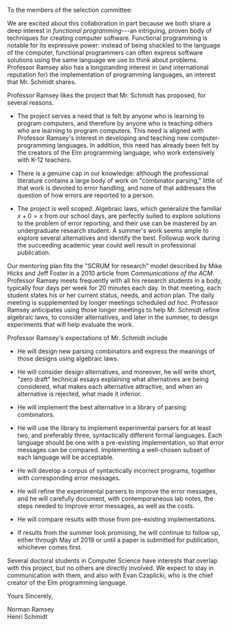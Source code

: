 To the members of the selection committee:


We are excited about this collaboration in part because we both share
a deep interest in *functional programming*---an intriguing, proven
body of techniques for creating computer software.  Functional
programming is notable for its expressive power: instead of being
shackled to the language of the computer, functional programmers can
often express software solutions using the same language we use to
think about problems.  Professor Ramsey also has a longstanding interest in
(and international reputation for) the implementation of programming
languages, an interest that Mr. Schmidt shares.

Professor Ramsey likes the project that Mr. Schmidt has proposed, for
several reasons.

  - The project serves a need that is felt by anyone who is learning
    to program computers, and therefore by anyone who is teaching
    others who are learning to program computers.  This need is
    aligned with Professor Ramsey's interest in developing and
    teaching new computer-programming languages.  In addition, this
    need has already been felt by the creators of the Elm programming
    language, who work extensively with K-12 teachers.  

  - There is a genuine cap in our knowledge: although the professional
    literature contains a large body of work on "combinator parsing,"
    little of that work is devoted to error handling, and none of that
    addresses the question of how errors are reported to a person.

  - The project is well scoped.  Algebraic laws, which generalize the
    familiar $x + 0 = x$ from our school days, are perfectly suited to
    explore solutions to the problem of error reporting, and their use
    can be mastered by an undergraduate research student.  A summer's
    work seems ample to explore several alternatives and identify the
    best.  Followup work during the succeeding academic year could
    well result in professional publication.

Our mentoring plan fits the "SCRUM for research" model described by
Mike Hicks and Jeff Foster in a 2010 article from *Communications of
the ACM*.  Professor Ramsey meets frequently with all his research
students in a body, typically four days per week for 20 minutes
each day.  In that meeting, each student states his or her current
status, needs, and action plan.  The daily meeting is supplemented by
longer meetings scheduled *ad hoc*.  Professor Ramsey anticipates
using those longer meetings to help Mr. Schmidt refine algebraic laws,
to consider alternatives, and later in the summer, to design
experiments that will help evaluate the work.

Professor Ramsey's expectations of Mr. Schmidt include

  - He will design new parsing combinators and express the meanings of
    those designs using algebraic laws.

  - He will consider design alternatives, and moreover, he will write
    short, "zero draft" technical essays explaining what alternatives
    are being considered, what makes each alternative attractive, and
    when an alternative is rejected, what made it inferior.

  - He will implement the best alternative in a library of parsing
    combinators.

  - He will use the library to implement experimental parsers for at
    least two, and preferably three, syntactically different formal
    languages.  Each language should be one with a pre-existing
    implementation, so that error messages can be compared.
    Implementing a well-chosen subset of each language will be
    acceptable.

  - He will develop a corpus of syntactically incorrect programs,
    together with corresponding error messages.

  - He will refine the experimental parsers to improve the error
    messages, and he will carefully document, with contemporaneous lab
    notes, the steps needed to improve error messages, as well as the
    costs.

  - He will compare results with those from pre-existing
    implementations.

  - If results from the summer look promising, he will continue to
    follow up, either through May of 2019 or until a paper is
    submitted for publication, whichever comes first.

Several doctoral students in Computer Science have interests that
overlap with this project, but no others are directly involved.
We expect to stay in communication with them, and also with Evan
Czaplicki, who is the chief creator of the Elm programming language.


Yours Sincerely,


Norman Ramsey\
Henri Schmidt
